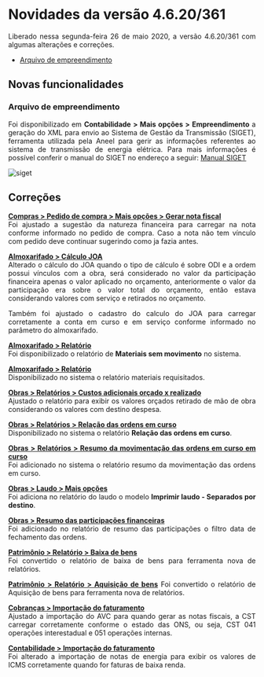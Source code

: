 <div align= "justify">

# Novidades da versão 4.6.20/361

Liberado nessa segunda-feira 26 de maio 2020, a versão 4.6.20/361 com algumas alterações e correções.

* [Arquivo de empreendimento](#arquivo-de-empreendimento)

## **Novas funcionalidades**

### **Arquivo de empreendimento**  

Foi disponibilizado em **Contabilidade > Mais opções > Empreendimento** a geração do XML para envio ao Sistema de Gestão da Transmissão (SIGET), ferramenta utilizada pela Aneel para gerir as informações referentes ao sistema de transmissão de energia elétrica. Para mais informações é possível conferir o manual do SIGET no endereço a seguir: [Manual SIGET](http://www.aneel.gov.br/busca?p_p_id=101&p_p_lifecycle=0&p_p_state=maximized&_101_struts_action=%2Fasset_publisher%2Fview_content&_101_assetEntryId=14474728&_101_type=document)

![siget](../Img/Versão_4.6.20/siget.jpg)

## **Correções**

**<u>Compras > Pedido de compra > Mais opções > Gerar nota fiscal**</u>  
Foi ajustado a sugestão da natureza financeira para carregar na nota conforme informado no pedido de compra. Caso a nota não tem vínculo com pedido deve continuar sugerindo como ja fazia antes.

**<u>Almoxarifado > Cálculo JOA**</u>  
Alterado o cálculo do JOA quando o tipo de cálculo é sobre ODI e a ordem possui vínculos com a obra, será considerado no valor da participação financeira apenas o valor aplicado no orçamento, anteriormente o valor da participação era sobre o valor total do orçamento, então estava considerando valores com serviço e retirados no orçamento.

Também foi ajustado o cadastro do calculo do JOA para carregar corretamente a conta em curso e em serviço conforme informado no parâmetro do almoxarifado.

**<u>Almoxarifado > Relatório**</u>  
Foi disponibilizado o relatório de **Materiais sem movimento** no sistema.

**<u>Almoxarifado > Relatório**</u>  
Disponibilizado no sistema o relatório materiais requisitados.

**<u>Obras > Relatórios > Custos adicionais orçado x realizado**</u>  
Ajustado o relatório para exibir os valores orçados retirado de mão de obra considerando os valores com destino despesa.

**<u>Obras > Relatórios > Relação das ordens em curso**</u>  
Disponibilizado no sistema o relatório **Relação das ordens em curso**.

**<u>Obras > Relatórios > Resumo da movimentação das ordens em curso em curso**</u>  
Foi adicionado no sistema o relatório resumo da movimentação das ordens em curso.

**<u>Obras > Laudo > Mais opções**</u>  
Foi adiciona no relatório do laudo o modelo **Imprimir laudo - Separados por destino**.

**<u>Obras > Resumo das participações financeiras**</u>  
Foi adicionado no relatório de resumo das participações o filtro data de fechamento das ordens.

**<u>Patrimônio > Relatório > Baixa de bens**</u>  
Foi convertido o relatório de baixa de bens para ferramenta nova de relatórios.

**<u>Patrimônio > Relatório > Aquisição de bens**</u>
Foi convertido o relatório de Aquisição de bens para ferramenta nova de relatórios.

**<u>Cobranças > Importação do faturamento**</u>  
Ajustado a importação do AVC para quando gerar as notas fiscais, a CST carregar corretamente conforme o estado das ONS, ou seja, CST 041 operações interestadual e 051 operações internas.

**<u>Contabilidade > Importação do faturamento**</u>  
Foi alterado a importação de notas de energia para exibir os valores de ICMS corretamente quando for faturas de baixa renda.

</div>